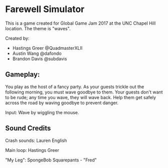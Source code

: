 Farewell Simulator
==================
This is a game created for Global Game Jam 2017 at the UNC Chapel Hill location.  The theme is "waves".

Created by:
* Hastings Greer @QuadmasterXLII
* Austin Wang @dafondo
* Brandon Davis @subdavis

Gameplay:
-------------
You play as the host of a fancy party.  As your guests trickle out the following morning, you must wave goodbye to them.  Your guests don't want to be rude; any time you wave, they will wave back.  Help them get safely across the road by waving goodbye to prevent danger.

Input: Wave by wiggling the mouse.


Sound Credits
-------------
Crash sounds: Lauren English

Main loop: Hastings Greer

"My Leg": SpongeBob Squarepants - "Fred"
